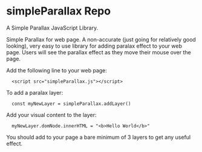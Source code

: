 # simpleParallax Repo
A Simple Parallax JavaScript Library.


 Simple Parallax for web page.
   A non-accurate (just going for relatively good looking),
   very easy to use library for adding paralax effect to your web page.
   Users will see the parallax effect as they move their mouse over the page.
   
   Add the following line to your web page:
   
      <script src="simpleParallax.js"></script>
   
   To add a paralax layer:
   
      const myNewLayer = simpleParallax.addLayer()
      
   Add your visual content to the layer:
  
      myNewLayer.domNode.innerHTML = "<b>Hello World</b>"
      
   You should add to your page a bare minimum of 3 layers to get any useful effect.
